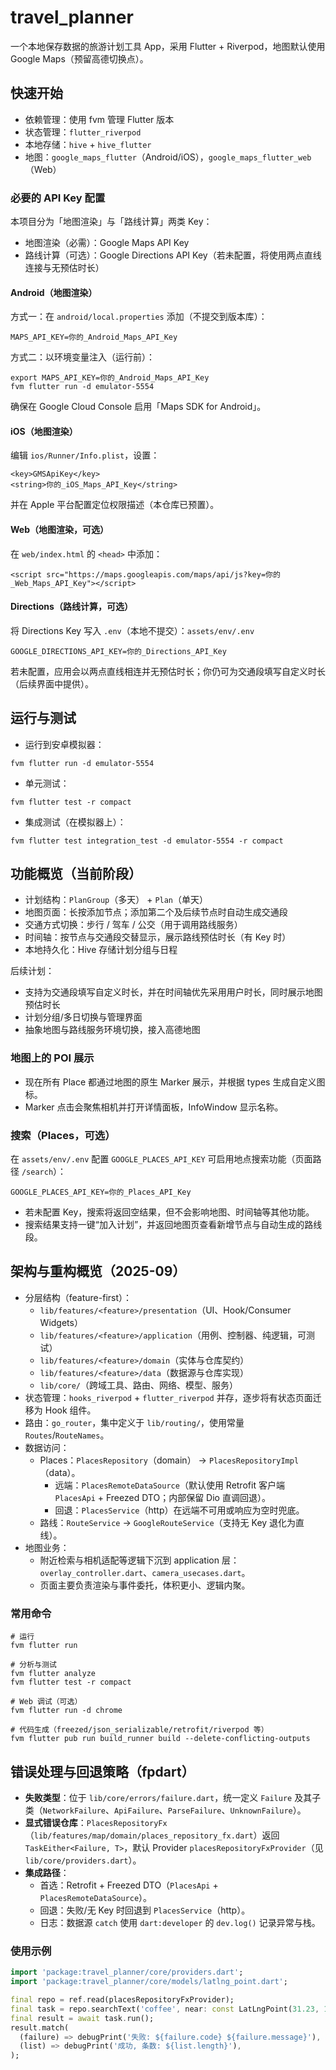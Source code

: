 # travel_planner

一个本地保存数据的旅游计划工具 App，采用 Flutter + Riverpod，地图默认使用 Google Maps（预留高德切换点）。

## 快速开始

- 依赖管理：使用 fvm 管理 Flutter 版本
- 状态管理：`flutter_riverpod`
- 本地存储：`hive` + `hive_flutter`
- 地图：`google_maps_flutter`（Android/iOS），`google_maps_flutter_web`（Web）

### 必要的 API Key 配置

本项目分为「地图渲染」与「路线计算」两类 Key：

- 地图渲染（必需）：Google Maps API Key
- 路线计算（可选）：Google Directions API Key（若未配置，将使用两点直线连接与无预估时长）

#### Android（地图渲染）

方式一：在 `android/local.properties` 添加（不提交到版本库）：
```
MAPS_API_KEY=你的_Android_Maps_API_Key
```
方式二：以环境变量注入（运行前）：
```
export MAPS_API_KEY=你的_Android_Maps_API_Key
fvm flutter run -d emulator-5554
```
确保在 Google Cloud Console 启用「Maps SDK for Android」。

#### iOS（地图渲染）

编辑 `ios/Runner/Info.plist`，设置：
```
<key>GMSApiKey</key>
<string>你的_iOS_Maps_API_Key</string>
```
并在 Apple 平台配置定位权限描述（本仓库已预置）。

#### Web（地图渲染，可选）

在 `web/index.html` 的 `<head>` 中添加：
```
<script src="https://maps.googleapis.com/maps/api/js?key=你的_Web_Maps_API_Key"></script>
```

#### Directions（路线计算，可选）

将 Directions Key 写入 `.env`（本地不提交）：`assets/env/.env`
```
GOOGLE_DIRECTIONS_API_KEY=你的_Directions_API_Key
```
若未配置，应用会以两点直线相连并无预估时长；你仍可为交通段填写自定义时长（后续界面中提供）。

## 运行与测试

- 运行到安卓模拟器：
```
fvm flutter run -d emulator-5554
```
- 单元测试：
```
fvm flutter test -r compact
```
- 集成测试（在模拟器上）：
```
fvm flutter test integration_test -d emulator-5554 -r compact
```

## 功能概览（当前阶段）

- 计划结构：`PlanGroup`（多天） + `Plan`（单天）
- 地图页面：长按添加节点；添加第二个及后续节点时自动生成交通段
- 交通方式切换：步行 / 驾车 / 公交（用于调用路线服务）
- 时间轴：按节点与交通段交替显示，展示路线预估时长（有 Key 时）
- 本地持久化：Hive 存储计划分组与日程

后续计划：
- 支持为交通段填写自定义时长，并在时间轴优先采用用户时长，同时展示地图预估时长
- 计划分组/多日切换与管理界面
- 抽象地图与路线服务环境切换，接入高德地图

### 地图上的 POI 展示

- 现在所有 Place 都通过地图的原生 Marker 展示，并根据 types 生成自定义图标。
- Marker 点击会聚焦相机并打开详情面板，InfoWindow 显示名称。

### 搜索（Places，可选）

在 `assets/env/.env` 配置 `GOOGLE_PLACES_API_KEY` 可启用地点搜索功能（页面路径 `/search`）：

```
GOOGLE_PLACES_API_KEY=你的_Places_API_Key
```

- 若未配置 Key，搜索将返回空结果，但不会影响地图、时间轴等其他功能。
- 搜索结果支持一键“加入计划”，并返回地图页查看新增节点与自动生成的路线段。

## 架构与重构概览（2025-09）

- 分层结构（feature-first）：
  - `lib/features/<feature>/presentation`（UI、Hook/Consumer Widgets）
  - `lib/features/<feature>/application`（用例、控制器、纯逻辑，可测试）
  - `lib/features/<feature>/domain`（实体与仓库契约）
  - `lib/features/<feature>/data`（数据源与仓库实现）
  - `lib/core/`（跨域工具、路由、网络、模型、服务）
- 状态管理：`hooks_riverpod` + `flutter_riverpod` 并存，逐步将有状态页面迁移为 Hook 组件。
- 路由：`go_router`，集中定义于 `lib/routing/`，使用常量 `Routes`/`RouteNames`。
- 数据访问：
  - Places：`PlacesRepository`（domain） -> `PlacesRepositoryImpl`（data）。
    - 远端：`PlacesRemoteDataSource`（默认使用 Retrofit 客户端 `PlacesApi` + Freezed DTO；内部保留 Dio 直调回退）。
    - 回退：`PlacesService`（http）在远端不可用或响应为空时兜底。
  - 路线：`RouteService` -> `GoogleRouteService`（支持无 Key 退化为直线）。
- 地图业务：
  - 附近检索与相机适配等逻辑下沉到 application 层：`overlay_controller.dart`、`camera_usecases.dart`。
  - 页面主要负责渲染与事件委托，体积更小、逻辑内聚。

### 常用命令

```
# 运行
fvm flutter run

# 分析与测试
fvm flutter analyze
fvm flutter test -r compact

# Web 调试（可选）
fvm flutter run -d chrome

# 代码生成（freezed/json_serializable/retrofit/riverpod 等）
fvm flutter pub run build_runner build --delete-conflicting-outputs
```

## 错误处理与回退策略（fpdart）

- **失败类型**：位于 `lib/core/errors/failure.dart`，统一定义 `Failure` 及其子类（`NetworkFailure`、`ApiFailure`、`ParseFailure`、`UnknownFailure`）。
- **显式错误仓库**：`PlacesRepositoryFx`（`lib/features/map/domain/places_repository_fx.dart`）返回 `TaskEither<Failure, T>`，默认 Provider `placesRepositoryFxProvider`（见 `lib/core/providers.dart`）。
- **集成路径**：
  - 首选：Retrofit + Freezed DTO（`PlacesApi` + `PlacesRemoteDataSource`）。
  - 回退：失败/无 Key 时回退到 `PlacesService`（http）。
  - 日志：数据源 `catch` 使用 `dart:developer` 的 `dev.log()` 记录异常与栈。

### 使用示例

```dart
import 'package:travel_planner/core/providers.dart';
import 'package:travel_planner/core/models/latlng_point.dart';

final repo = ref.read(placesRepositoryFxProvider);
final task = repo.searchText('coffee', near: const LatLngPoint(31.23, 121.47));
final result = await task.run();
result.match(
  (failure) => debugPrint('失败: ${failure.code} ${failure.message}'),
  (list) => debugPrint('成功, 条数: ${list.length}'),
);
```

